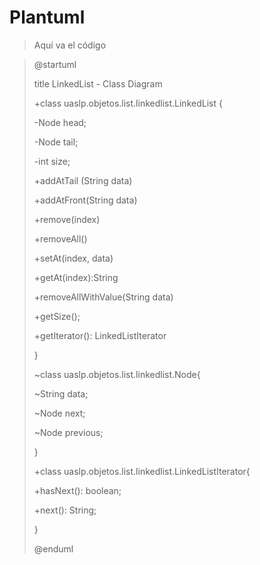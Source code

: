 # Plantuml
>Aquí va el código

>@startuml
>
>title LinkedList - Class Diagram
> 
>+class uaslp.objetos.list.linkedlist.LinkedList {
> 
>-Node head;
> 
>-Node tail;
> 
>-int size;
>
>+addAtTail (String data)
> 
>+addAtFront(String data)
> 
>+remove(index)
> 
>+removeAll()
> 
>+setAt(index, data)
> 
>+getAt(index):String
> 
>+removeAllWithValue(String data)
> 
>+getSize();
> 
>+getIterator(): LinkedListIterator
>
>}
>
>~class uaslp.objetos.list.linkedlist.Node{
> 
>~String data;
> 
>~Node next;
> 
>~Node previous;
> 
>}
>
>+class uaslp.objetos.list.linkedlist.LinkedListIterator{
> 
>+hasNext(): boolean;
> 
>+next(): String;
> 
>}
>
>@enduml
